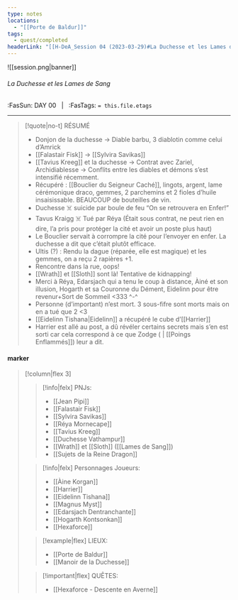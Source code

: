```yaml
---
type: notes
locations:
  - "[[Porte de Baldur]]"
tags:
  - quest/completed
headerLink: "[[H-DeA_Session 04 (2023-03-29)#La Duchesse et les Lames de Sang|D-DeA_04_La Duchesse et les Lames de Sang]]"
---
```


![[session.png|banner]]
###### La Duchesse et les Lames de Sang
<span class="sub2">:FasSun: DAY 00 &nbsp; | &nbsp; :FasTags: `= this.file.etags`</span>
___

> [!quote|no-t] RÉSUMÉ
>- Donjon de la duchesse -> Diable barbu, 3 diablotin comme celui d’Amrick
>- [[Falastair Fisk]] -> [[Sylvira Savikas]]
>- [[Tavius Kreeg]] et la duchesse -> Contrat avec Zariel, Archidiablesse -> Conflits entre les diables et démons s’est intensifié récemment. 
>- Récupéré : [[Bouclier du Seigneur Caché]], lingots, argent, lame cérémonique draco, gemmes, 2 parchemins et 2 fioles d’huile insaisissable. BEAUCOUP de bouteilles de vin.
>- Duchesse ☠️ suicide par boule de feu “On se retrouvera en Enfer!”
>- Tavus Kraigg ☠️ Tué par Réya (Était sous contrat, ne peut rien en dire, l’a pris pour protéger la cité et avoir un poste plus haut)
>- Le Bouclier servait à corrompre la cité pour l’envoyer en enfer. La duchesse a dit que c’était plutôt efficace.
>- Ultis (?) : Rendu la dague (réparée, elle est magique) et les gemmes, on a reçu 2 rapières +1. 
>- Rencontre dans la rue, oops!
>- [[Wrath]] et [[Sloth]] sont là! Tentative de kidnapping!
>- Merci à Réya, Edarsjach qui a tenu le coup à distance, Àiné et son illusion, Hogarth et sa Couronne du Dément, Eidelinn pour être revenur+Sort de Sommeil <333 ^-^
>- Personne (d’important) n’est mort. 3 sous-fifre sont morts mais on en a tué que 2 <3 
>- [[Eidelinn Tishana|Eidelinn]] a récupéré le cube d’[[Harrier]]
>- Harrier est allé au post, a dû révéler certains secrets mais s’en est sorti car cela correspond à ce que Zodge ( | [[Poings Enflammés]]) leur a dit. 


#### marker
> [!column|flex 3]
>> [!info|felx] PNJs:
>> - [[Jean Pipi]]
>> - [[Falastair Fisk]]
>> - [[Sylvira Savikas]]
>> - [[Réya Mornecape]]
>> - [[Tavius Kreeg]]
>> - [[Duchesse Vathampur]]
>> - [[Wrath]] et [[Sloth]] ([[Lames de Sang]])
>> - [[Sujets de la Reine Dragon]]
>
>> [!info|felx] Personnages Joueurs:
>> - [[Àine Korgan]]
>> - [[Harrier]]
>> - [[Eidelinn Tishana]]
>> - [[Magnus Myst]]
>> - [[Edarsjach Dentranchante]]
>> - [[Hogarth Kontsonkan]]
>> - [[Hexaforce]]
>
>> [!example|flex] LIEUX:
>> - [[Porte de Baldur]]
>> - [[Manoir de la Duchesse]]
>
>> [!important|flex] QUÊTES:
>> - [[Hexaforce - Descente en Averne]]

